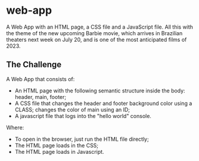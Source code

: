 # web-app

A Web App with an HTML page, a CSS file and a JavaScript file. All this with the theme of the new upcoming Barbie movie, which arrives in Brazilian theaters next week on July 20, and is one of the most anticipated films of 2023.

## The Challenge

A Web App that consists of:
- An HTML page with the following semantic structure inside the body: header, main, footer;
- A CSS file that changes the header and footer background color using a CLASS; changes the color of main using an ID;
- A javascript file that logs into the "hello world" console.

Where:
- To open in the browser, just run the HTML file directly;
- The HTML page loads in the CSS;
- The HTML page loads in Javascript.
